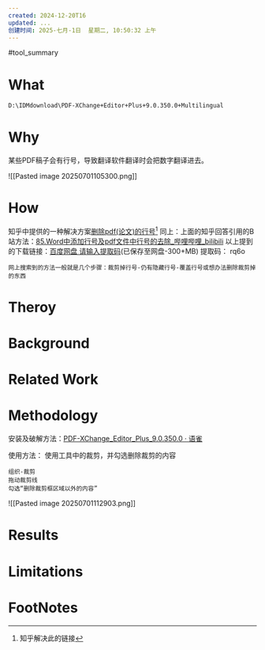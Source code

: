 ```yaml
---
created: 2024-12-20T16
updated: ...
创建时间: 2025-七月-1日  星期二, 10:50:32 上午
---
```

#tool_summary 

# What
```bash
D:\IDMdownload\PDF-XChange+Editor+Plus+9.0.350.0+Multilingual
```
# Why
某些PDF稿子会有行号，导致翻译软件翻译时会把数字翻译进去。

![[Pasted image 20250701105300.png]]



# How
知乎中提供的一种解决方案[删除pdf(论文)的行号](https://zhuanlan.zhihu.com/p/469248606)[^1]
同上：上面的知乎回答引用的B站方法：[85.Word中添加行号及pdf文件中行号的去除\_哔哩哔哩\_bilibili](https://www.bilibili.com/video/BV12y4y1W7j3/?vd_source=6c33cf6826337aad387874b66413aa72)
以上提到的下载链接：[百度网盘 请输入提取码](https://pan.baidu.com/s/1cP8N8AAkfLIexEAmZXrJjg)(已保存至网盘-300+MB)
提取码： rq6o


```ad-tip
网上搜索到的方法一般就是几个步骤：裁剪掉行号-仍有隐藏行号-覆盖行号或想办法删除裁剪掉的东西
```
# Theroy
# Background
# Related Work
# Methodology
安装及破解方法：[PDF-XChange\_Editor\_Plus\_9.0.350.0 · 语雀](https://www.yuque.com/yuzhuyi/ggw37n/yihbrx#)

使用方法： 使用工具中的裁剪，并勾选删除裁剪的内容

```ad-note
组织-裁剪
拖动裁剪线
勾选“删除裁剪框区域以外的内容”
```

![[Pasted image 20250701112903.png]]

# Results
# Limitations
# FootNotes

[^1]: 知乎解决此的链接